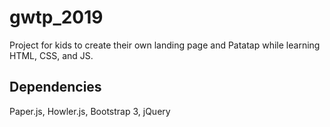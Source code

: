 # gwtp_2019

Project for kids to create their own landing page and Patatap while learning HTML, CSS, and JS.  

## Dependencies

Paper.js, Howler.js, Bootstrap 3, jQuery
